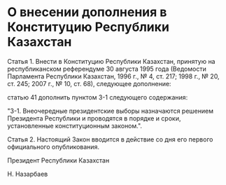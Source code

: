 # О внесении дополнения в Конституцию Республики Казахстан

Статья 1. Внести в Конституцию Республики Казахстан, принятую на республиканском референдуме 30 августа 1995 года (Ведомости Парламента Республики Казахстан, 1996 г., № 4, ст. 217; 1998 г., № 20, ст. 245; 2007 г., № 10, ст. 68), следующее дополнение:

статью 41 дополнить пунктом 3-1 следующего содержания:

"3-1. Внеочередные президентские выборы назначаются решением Президента Республики и проводятся в порядке и сроки, установленные конституционным законом.".

Статья 2. Настоящий Закон вводится в действие со дня его первого официального опубликования.

Президент Республики Казахстан

Н. Назарбаев

